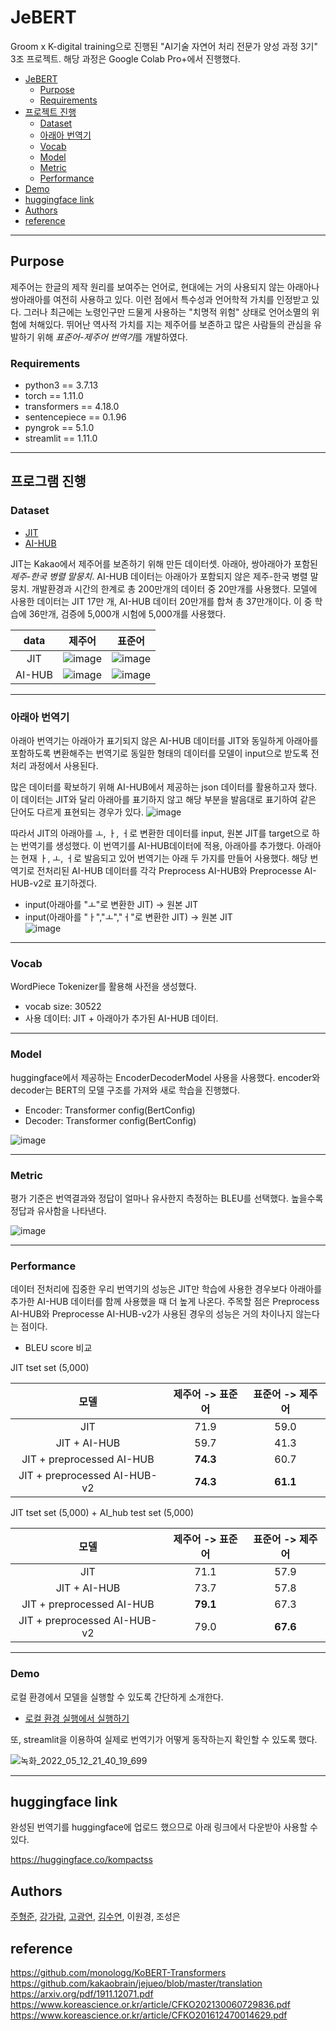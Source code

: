 # JeBERT
 Groom x K-digital training으로 진행된 "AI기술 자연어 처리 전문가 양성 과정 3기" 3조 프로젝트. 해당 과정은 Google Colab Pro+에서 진행했다. 

- [JeBERT](#JeBERT)
  - [Purpose](#purpose)
  - [Requirements](#requirements)
- [프로젝트 진행](#프로젝트-진행)
  - [Dataset](#Dataset)
  - [아래아 번역기](#아래아-번역기)
  - [Vocab](#Vocab)
  - [Model](#Model)
  - [Metric](#Metric)
  - [Performance](#Performance)
- [Demo](#Demo)
- [huggingface link](#huggingface-link)
- [Authors](#Authors)
- [reference](#reference)

---

## Purpose
 제주어는 한글의 제작 원리를 보여주는 언어로, 현대에는 거의 사용되지 않는 아래아나 쌍아래아를 여전히 사용하고 있다. 이런 점에서 특수성과 언어학적 가치를 인정받고 있다. 그러나 최근에는 노령인구만 드물게 사용하는 "치명적 위험" 상태로 언어소멸의 위험에 처해있다. 뛰어난 역사적 가치를 지는 제주어를 보존하고 많은 사람들의 관심을 유발하기 위해 *표준어-제주어 번역기*를 개발하였다. 



### Requirements
- python3 == 3.7.13
- torch == 1.11.0
- transformers == 4.18.0
- sentencepiece == 0.1.96
- pyngrok == 5.1.0
- streamlit == 1.11.0

---
## 프로그램 진행

### Dataset
* [JIT](https://www.kaggle.com/datasets/bryanpark/jit-dataset) 
* [AI-HUB](https://aihub.or.kr/aidata/33982) 

 JIT는 Kakao에서 제주어를 보존하기 위해 만든 데이터셋. 아래아, 쌍아래아가 포함된 *제주-한국 병렬 말뭉치*. 
AI-HUB 데이터는 아래아가 포함되지 않은 제주-한국 병렬 말뭉치. 개발환경과 시간의 한계로 총 200만개의 데이터 중 20만개를 사용했다. 모델에 사용한 데이터는 JIT 17만 개, AI-HUB 데이터 20만개를 합쳐 총 37만개이다. 이 중 학습에 36만개, 검증에 5,000개 시험에 5,000개를 사용했다. 

|data|제주어|표준어|
|:--:|:--:|:--:|
|JIT|![image](https://user-images.githubusercontent.com/70511222/168055112-91ad31ac-7c1f-4720-a586-3b34f589578e.png)|![image](https://user-images.githubusercontent.com/70511222/168055173-ea65dbd2-987b-4300-9cfb-1f80b151d8ff.png)|
|AI-HUB|![image](https://user-images.githubusercontent.com/70511222/168217108-b1e5daf2-ae9e-431e-a301-03afcd038c2f.png)|![image](https://user-images.githubusercontent.com/70511222/168217072-d399a86d-85e8-4d46-b412-5f70be6fa2a8.png)|


---

### 아래아 번역기 
 아래아 번역기는 아래아가 표기되지 않은 AI-HUB 데이터를 JIT와 동일하게 아래아를 포함하도록 변환해주는 번역기로 동일한 형태의 데이터를 모델이 input으로 받도록 전처리 과정에서 사용된다. 

 많은 데이터를 확보하기 위해 AI-HUB에서 제공하는 json 데이터를 활용하고자 했다. 이 데이터는 JIT와 달리 아래아를 표기하지 않고 해당 부분을 발음대로 표기하여 같은 단어도 다르게 표현되는 경우가 있다. 
![image](https://user-images.githubusercontent.com/70511222/168250237-c40db28f-e0f6-41bf-ade3-89bb81878312.png)


 따라서 JIT의 아래아를 ㅗ, ㅏ, ㅓ로 변환한 데이터를 input,  원본 JIT를 target으로 하는 번역기를 생성했다. 이 번역기를 AI-HUB데이터에 적용, 아래아를 추가했다. 아래아는 현재 ㅏ, ㅗ, ㅓ로 발음되고 있어 번역기는 아래 두 가지를 만들어 사용했다. 해당 번역기로 전처리된 AI-HUB 데이터를 각각 Preprocess AI-HUB와 Preprocesse AI-HUB-v2로 표기하겠다.
* input(아래아를 "ㅗ"로 변환한 JIT) -> 원본 JIT
* input(아래아를 "ㅏ","ㅗ","ㅓ"로 변환한 JIT) -> 원본 JIT  
![image](https://user-images.githubusercontent.com/70511222/168067977-a4ceca4c-a0e3-44aa-a660-08666931d14e.png)

---

### Vocab
 WordPiece Tokenizer를 활용해 사전을 생성했다. 
* vocab size: 30522
* 사용 데이터: JIT + 아래아가 추가된 AI-HUB 데이터.

---

### Model
 huggingface에서 제공하는 EncoderDecoderModel 사용을 사용했다. encoder와 decoder는 BERT의 모델 구조를 가져와 새로 학습을 진행했다. 
* Encoder: Transformer config(BertConfig)
* Decoder: Transformer config(BertConfig)

![image](https://user-images.githubusercontent.com/70511222/168069946-d71435ae-98be-4a24-b887-881bff69616b.png)

---

### Metric
 평가 기준은 번역결과와 정답이 얼마나 유사한지 측정하는 BLEU를 선택했다. 높을수록 정답과 유사함을 나타낸다. 

![image](https://user-images.githubusercontent.com/70511222/168070564-dbc261f3-b8b5-4352-8723-53ca46f9bb36.png)

---
### Performance
데이터 전처리에 집중한 우리 번역기의 성능은 JIT만 학습에 사용한 경우보다 아래아를 추가한 AI-HUB 데이터를 함께 사용했을 때 더 높게 나온다. 주목할 점은 Preprocess AI-HUB와 Preprocesse AI-HUB-v2가 사용된 경우의 성능은 거의 차이나지 않는다는 점이다. 

* BLEU score 비교

JIT tset set (5,000)

|모델|제주어 -> 표준어|표준어 -> 제주어|
|:--:|:--:|:--:|
|JIT|71.9|59.0|
|JIT + AI-HUB|59.7|41.3|
|JIT + preprocessed AI-HUB|**74.3**|60.7|
|JIT + preprocessed AI-HUB-v2|**74.3**|**61.1**|


JIT tset set (5,000) + AI_hub test set (5,000)

|모델|제주어 -> 표준어|표준어 -> 제주어|
|:--:|:--:|:--:|
|JIT|71.1|57.9|
|JIT + AI-HUB|73.7|57.8|
|JIT + preprocessed AI-HUB|**79.1**|67.3|
|JIT + preprocessed AI-HUB-v2|79.0|**67.6**|


---

### Demo

 로컬 환경에서 모델을 실행할 수 있도록 간단하게 소개한다.

- [로컬 환경 실행에서 실행하기](https://github.com/Goormnlpteam3/JeBERT/blob/main/MainModel/bleu_score(local_path_version).ipynb)

 또, streamlit을 이용하여 실제로 번역기가 어떻게 동작하는지 확인할 수 있도록 했다. 

![녹화_2022_05_12_21_40_19_699](https://user-images.githubusercontent.com/70511222/168076970-acb41b98-8bfe-475e-843e-60e6f0aed21d.gif)



---

## huggingface link
 완성된 번역기를 huggingface에 업로드 했으므로 아래 링크에서 다운받아 사용할 수 있다. 

https://huggingface.co/kompactss


## Authors
 [주형준](https://github.com/hyper-owl), [강가람](https://github.com/1st9aram), [고광연](https://github.com/Kompactss), [김수연](https://github.com/SYEON9), 이원경, 조성은



## reference 
https://github.com/monologg/KoBERT-Transformers
https://github.com/kakaobrain/jejueo/blob/master/translation
https://arxiv.org/pdf/1911.12071.pdf
https://www.koreascience.or.kr/article/CFKO202130060729836.pdf
https://www.koreascience.or.kr/article/CFKO201612470014629.pdf

